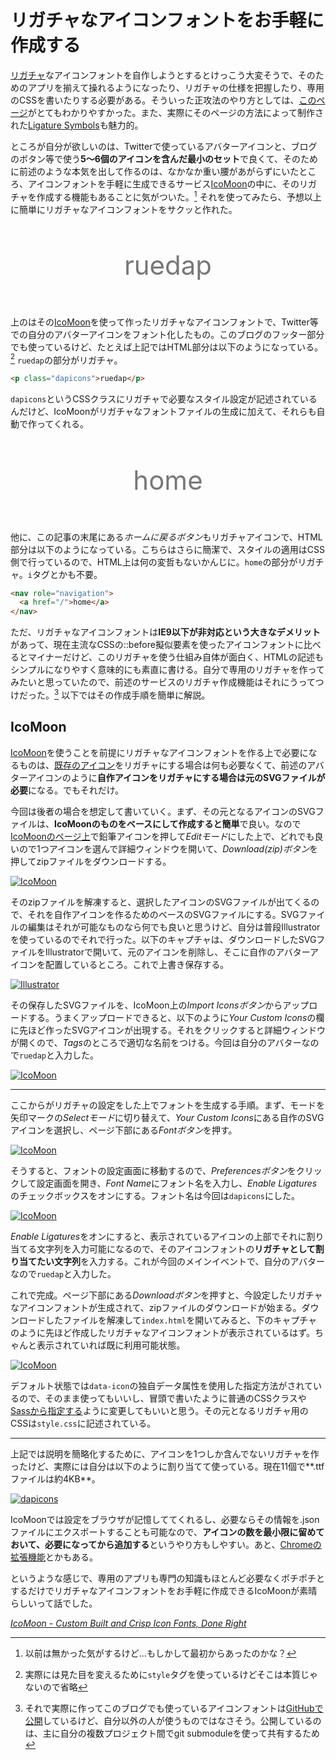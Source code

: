 # <span>リガチャなアイコンフォントを</span><span>お手軽に作成する</span>

[リガチャ](http://ja.wikipedia.org/wiki/%E5%90%88%E5%AD%97)なアイコンフォントを自作しようとするとけっこう大変そうで、そのためのアプリを揃えて操れるようになったり、リガチャの仕様を把握したり、専用のCSSを書いたりする必要がある。そういった正攻法のやり方としては、[このページ](http://kudakurage.hatenadiary.com/entry/20120720/1342749116)がとてもわかりやすかった。また、実際にそのページの方法によって制作された[Ligature Symbols](http://kudakurage.com/ligature_symbols/)も魅力的。

<!-- READMORE -->

ところが自分が欲しいのは、Twitterで使っているアバターアイコンと、ブログのボタン等で使う**5〜6個のアイコンを含んだ最小のセット**で良くて、そのために前述のような本気を出して作るのは、なかなか重い腰があがらずにいたところ、アイコンフォントを手軽に生成できるサービス[IcoMoon](http://icomoon.io/app/)の中に、そのリガチャを作成する機能もあることに気がついた。[^1] それを使ってみたら、予想以上に簡単にリガチャなアイコンフォントをサクッと作れた。

[^1]: 以前は無かった気がするけど…もしかして最初からあったのかな？

<p class="dapicons" style="display: block; text-align: center; font-size: 3em; margin: 1.3em 0; color: #777;">ruedap</p>

上のはその[IcoMoon](http://icomoon.io/app/)を使って作ったリガチャなアイコンフォントで、Twitter等での自分のアバターアイコンをフォント化したもの。このブログのフッター部分でも使っているけど、たとえば上記ではHTML部分は以下のようになっている。[^2] `ruedap`の部分がリガチャ。

[^2]: 実際には見た目を変えるために`style`タグを使っているけどそこは本質じゃないので省略

~~~ html
<p class="dapicons">ruedap</p>
~~~

`dapicons`というCSSクラスにリガチャで必要なスタイル設定が記述されているんだけど、IcoMoonがリガチャなフォントファイルの生成に加えて、それらも自動で作ってくれる。

<p class="dapicons" style="display: block; text-align: center; font-size: 3em; margin: 1.3em 0; color: #777;">home</p>

他に、この記事の末尾にある*ホームに戻るボタン*もリガチャアイコンで、HTML部分は以下のようになっている。こちらはさらに簡潔で、スタイルの適用はCSS側で行っているので、HTML上は何の変哲もないかんじに。`home`の部分がリガチャ。`i`タグとかも不要。

~~~ html
<nav role="navigation">
  <a href="/">home</a>
</nav>
~~~

ただ、リガチャなアイコンフォントは**IE9以下が非対応という大きなデメリット**があって、現在主流なCSSの::before擬似要素を使ったアイコンフォントに比べるとマイナーだけど、このリガチャを使う仕組み自体が面白く、HTMLの記述もシンプルになりやすく意味的にも素直に書ける。自分で専用のリガチャを作ってみたいと思っていたので、前述のサービスのリガチャ作成機能はそれにうってつけだった。[^3] 以下ではその作成手順を簡単に解説。

[^3]: それで実際に作ってこのブログでも使っているアイコンフォントは[GitHubで公開](https://github.com/ruedap/dapicons)しているけど、自分以外の人が使うものではなさそう。公開しているのは、主に自分の複数プロジェクト間でgit submoduleを使って共有するため

## IcoMoon

[IcoMoon](http://icomoon.io/app/)を使うことを前提にリガチャなアイコンフォントを作る上で必要になるものは、[既存のアイコン](http://icomoon.io/app/#library)をリガチャにする場合は何も必要なくて、前述のアバターアイコンのように**自作アイコンをリガチャにする場合は元のSVGファイルが必要**になる。でもそれだけ。

今回は後者の場合を想定して書いていく。まず、その元となるアイコンのSVGファイルは、**IcoMoonのものをベースにして作成すると簡単**で良い。なので[IcoMoonのページ上](http://icomoon.io/app/)で鉛筆アイコンを押して*Editモード*にした上で、どれでも良いので1つアイコンを選んで詳細ウィンドウを開いて、*Download(zip)ボタン*を押してzipファイルをダウンロードする。

[![IcoMoon](/assets/2013/09/17/ligature-icon-fonts-01.png)](/assets/2013/09/17/ligature-icon-fonts-01.png)

そのzipファイルを解凍すると、選択したアイコンのSVGファイルが出てくるので、それを自作アイコンを作るためのベースのSVGファイルにする。SVGファイルの編集はそれが可能なものなら何でも良いと思うけど、自分は普段Illustratorを使っているのでそれで行った。以下のキャプチャは、ダウンロードしたSVGファイルをIllustratorで開いて、元のアイコンを削除し、そこに自作のアバターアイコンを配置しているところ。これで上書き保存する。


[![Illustrator](/assets/2013/09/17/ligature-icon-fonts-02.png)](/assets/2013/09/17/ligature-icon-fonts-02.png)

その保存したSVGファイルを、IcoMoon上の*Import Iconsボタン*からアップロードする。うまくアップロードできると、以下のように*Your Custom Icons*の欄に先ほど作ったSVGアイコンが出現する。それをクリックすると詳細ウィンドウが開くので、*Tags*のところで適切な名前をつける。今回は自分のアバターなので`ruedap`と入力した。

[![IcoMoon](/assets/2013/09/17/ligature-icon-fonts-03.png)](/assets/2013/09/17/ligature-icon-fonts-03.png)

* * *

ここからがリガチャの設定をした上でフォントを生成する手順。まず、モードを矢印マークの*Selectモード*に切り替えて、*Your Custom Icons*にある自作のSVGアイコンを選択し、ページ下部にある*Fontボタン*を押す。

[![IcoMoon](/assets/2013/09/17/ligature-icon-fonts-04.png)](/assets/2013/09/17/ligature-icon-fonts-04.png)

そうすると、フォントの設定画面に移動するので、*Preferencesボタン*をクリックして設定画面を開き、*Font Name*にフォント名を入力し、*Enable Ligatures*のチェックボックスをオンにする。フォント名は今回は`dapicons`にした。

[![IcoMoon](/assets/2013/09/17/ligature-icon-fonts-05.png)](/assets/2013/09/17/ligature-icon-fonts-05.png)

*Enable Ligatures*をオンにすると、表示されているアイコンの上部でそれに割り当てる文字列を入力可能になるので、そのアイコンフォントの**リガチャとして割り当てたい文字列**を入力する。これが今回のメインイベントで、自分のアバターなので`ruedap`と入力した。

これで完成。ページ下部にある*Downloadボタン*を押すと、今設定したリガチャなアイコンフォントが生成されて、zipファイルのダウンロードが始まる。ダウンロードしたファイルを解凍して`index.html`を開いてみると、下のキャプチャのように先ほど作成したリガチャなアイコンフォントが表示されているはず。ちゃんと表示されていれば既に利用可能状態。

[![IcoMoon](/assets/2013/09/17/ligature-icon-fonts-06.png)](/assets/2013/09/17/ligature-icon-fonts-06.png)

デフォルト状態では`data-icon`の独自データ属性を使用した指定方法がされているので、そのまま使ってもいいし、冒頭で書いたように普通のCSSクラスや[Sassから指定する](https://github.com/ruedap/dapicons/blob/6a2831d63b470f539300355e5e924d7112132d13/_dapicons-font-face.sass)ように変更してもいいと思う。その元となるリガチャ用のCSSは`style.css`に記述されている。

* * *

上記では説明を簡略化するために、アイコンを1つしか含んでないリガチャを作ったけど、実際には自分は以下のように割り当てて使っている。現在11個で**.ttfファイルは約4KB**。

[![dapicons](/assets/2013/09/17/ligature-icon-fonts-07.png)](/assets/2013/09/17/ligature-icon-fonts-07.png)

IcoMoonでは設定をブラウザが記憶しててくれるし、必要ならその情報を.jsonファイルにエクスポートすることも可能なので、**アイコンの数を最小限に留めておいて、必要になってから追加する**というやり方もしやすい。あと、[Chromeの拡張機能](https://chrome.google.com/webstore/detail/icomoon/kppingdhhalimbaehfmhldppemnmlcjd)とかもある。


というような感じで、専用のアプリも専門の知識もほとんど必要なくポチポチとするだけでリガチャなアイコンフォントをお手軽に作成できるIcoMoonが素晴らしいって話でした。

<cite>[IcoMoon - Custom Built and Crisp Icon Fonts, Done Right](http://icomoon.io/)</cite>
